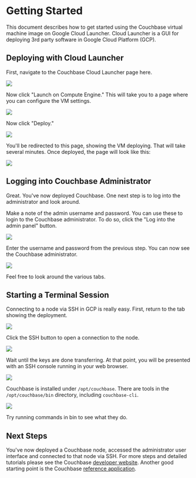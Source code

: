# Getting Started

This document describes how to get started using the Couchbase virtual machine image on Google Cloud Launcher.  Cloud Launcher is a GUI for deploying 3rd party software in Google Cloud Platform (GCP).

## Deploying with Cloud Launcher

First, navigate to the Couchbase Cloud Launcher page here.

![](./images/vm1.png)

Now click "Launch on Compute Engine."  This will take you to a page where you can configure the VM settings.

![](./images/vm2.png)

Now click "Deploy."

![](./images/vm3.png)

You'll be redirected to this page, showing the VM deploying.  That will take several minutes.  Once deployed, the page will look like this:

![](./images/vm4.png)

## Logging into Couchbase Administrator

Great.  You've now deployed Couchbase.  One next step is to log into the administrator and look around.

Make a note of the admin username and password.  You can use these to login to the Couchbase administrator.  To do so, click the "Log into the admin panel" button.

![](./images/vm5.png)

Enter the username and password from the previous step.  You can now see the Couchbase administrator.

![](./images/vm6.png)

Feel free to look around the various tabs.

## Starting a Terminal Session

Connecting to a node via SSH in GCP is really easy.  First, return to the tab showing the deployment.

![](./images/vm7.png)

Click the SSH button to open a connection to the node.

![](./images/vm8.png)

Wait until the keys are done transferring.  At that point, you will be presented with an SSH console running in your web browser.

![](./images/vm9.png)

Couchbase is installed under `/opt/couchbase`.  There are tools in the `/opt/couchbase/bin` directory, including `couchbase-cli`.

![](./images/vm10.png)

Try running commands in bin to see what they do.

## Next Steps

You've now deployed a Couchbase node, accessed the administrator user interface and connected to that node via SSH.  For more steps and detailed tutorials please see the Couchbase [developer website](https://developer.couchbase.com/).  Another good starting point is the Couchbase [reference application](https://www.couchbase.com/get-started-developing-nosql#Try_The_Reference_Application).
